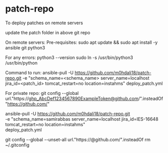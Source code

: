 # patch-repo
To deploy patches on remote servers

update the patch folder in above git repo

On remote servers:
Pre-requisites:
sudo apt update && sudo apt install -y ansible git python3

For any errors:
python3 --version
sudo ln -s /usr/bin/python3 /usr/bin/python

Command to run:
ansible-pull -U https://github.com/m0hdali18/patch-repo.git -e "schema_name=<schema_name> server_name=localhost jira_id=<patch_id> tomcat_restart=no location=instahms" deploy_patch.yml

For private repo:
git config --global url."https://ghp_AbcDef1234567890ExampleToken@github.com/".insteadOf "https://github.com/"

ansible-pull -U https://github.com/m0hdali18/patch-repo.git \
  -e "schema_name=samirabbas server_name=localhost jira_id=IES-16648 tomcat_restart=no location=instahms" \
  deploy_patch.yml

git config --global --unset-all url."https://<your-token>@github.com/".insteadOf
rm ~/.gitconfig
